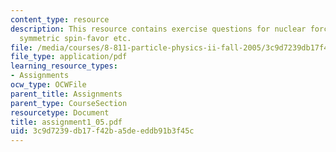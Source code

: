 ```yaml
---
content_type: resource
description: This resource contains exercise questions for nuclear forces, eigen-states,
  symmetric spin-favor etc.
file: /media/courses/8-811-particle-physics-ii-fall-2005/3c9d7239db17f42ba5deeddb91b3f45c_assignment1_05.pdf
file_type: application/pdf
learning_resource_types:
- Assignments
ocw_type: OCWFile
parent_title: Assignments
parent_type: CourseSection
resourcetype: Document
title: assignment1_05.pdf
uid: 3c9d7239-db17-f42b-a5de-eddb91b3f45c
---
```

